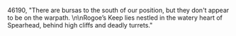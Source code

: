 ﻿46190, "There are bursas to the south of our position, but they don't appear to be on the warpath. \n\nRogoe’s Keep lies nestled in the watery heart of Spearhead, behind high cliffs and deadly turrets."

